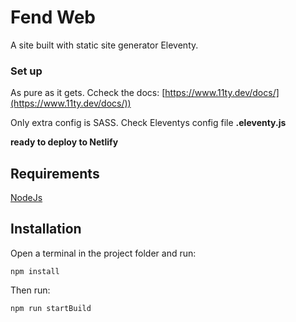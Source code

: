 # Fend Web

A site built with static site generator Eleventy.

### Set up
As pure as it gets. Ccheck the docs: [https://www.11ty.dev/docs/](https://www.11ty.dev/docs/))

Only extra config is SASS. Check Eleventys config file __.eleventy.js__

**ready to deploy to Netlify**

## Requirements

[NodeJs](https://nodejs.org/)

## Installation

Open a terminal in the project folder and run:

`npm install`

Then run:

`npm run startBuild`